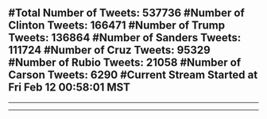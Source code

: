 #Total Number of Tweets: 537736 
#Number of Clinton Tweets: 166471
#Number of Trump Tweets: 136864
#Number of Sanders Tweets: 111724
#Number of Cruz Tweets: 95329
#Number of Rubio Tweets: 21058
#Number of Carson Tweets: 6290
#Current Stream Started at Fri Feb 12 00:58:01 MST
---
---
---
